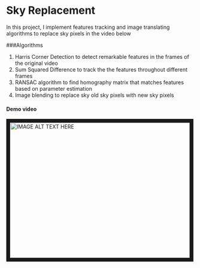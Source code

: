 # Sky Replacement
In this project, I implement features tracking and image translating algorithms to replace sky pixels in the video below


###Algorithms
1. Harris Corner Detection to detect remarkable features in the frames of the original video
2. Sum Squared Difference to track the the features throughout different frames
3. RANSAC algorithm to find homography matrix that matches features based on parameter estimation
4. Image blending to replace sky old sky pixels with new sky pixels


#### Demo video
<a href="http://www.youtube.com/watch?feature=player_embedded&v=Pq_AiijNSjw
" target="_blank"><img src="http://img.youtube.com/vi/Pq_AiijNSjw/0.jpg" 
alt="IMAGE ALT TEXT HERE" width="480" height="360" border="10" /></a>


